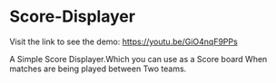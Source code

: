 # Score-Displayer
Visit the link to see the demo:
https://youtu.be/GiO4nqF9PPs

A Simple Score Displayer.Which you can use as a Score board When matches are being played between Two teams.
